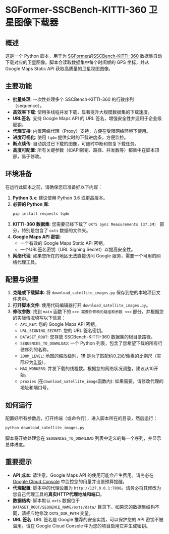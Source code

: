 # SGFormer-SSCBench-KITTI-360 卫星图像下载器

## 概述

这是一个 Python 脚本，用于为  [SGFormer](https://github.com/gxytcrc/SGFormer)的[SSCBench-KITTI-360](https://huggingface.co/datasets/ai4ce/SSCBench/tree/main/sscbench-kitti) 数据集自动下载对应的卫星图像。脚本会读取数据集中每个时间帧的 GPS 坐标，并从 Google Maps Static API 获取高质量的卫星视图图像。

## 主要功能

  - **批量处理**: 一次性处理多个 SSCBench-KITTI-360 的行驶序列（sequence）。
  - **高效率下载**: 使用多线程并发下载，显著提升大规模数据集的下载速度。
  - **URL签名**: 支持 Google Maps API 的 URL 签名，增强安全性并适用于企业级密钥。
  - **代理支持**: 内置网络代理（Proxy）支持，方便在受限网络环境下使用。
  - **进度可视化**: 使用 `tqdm` 提供实时的下载进度条，方便监控。
  - **断点续传**: 自动跳过已下载的图像，可随时中断和恢复下载任务。
  - **高度可配置**: 所有关键参数（如API密钥、路径、并发数等）都集中在脚本顶部，易于修改。

## 环境准备

在运行此脚本之前，请确保您已准备好以下内容：

1.  **Python 3.x**: 建议使用 Python 3.6 或更高版本。
2.  **必要的 Python 库**:
    ```bash
    pip install requests tqdm
    ```
3.  **KITTI-360 数据集**: 您需要已经下载了 `OXTS Sync Measurements (37.3M) ` 部分，特别是包含了 `oxts` 数据的文件夹。
4.  **Google Maps API 密钥**:
      - 一个有效的 Google Maps Static API 密钥。
      - 一个URL签名密钥（URL Signing Secret）以提高安全性。
5.  **网络代理**: 如果您所在的地区无法直接访问 Google 服务，需要一个可用的网络代理工具。

## 配置与设置

1.  **克隆或下载脚本**: 将 `download_satellite_images.py` 保存到您的本地项目文件夹中。
2.  **打开脚本文件**: 使用代码编辑器打开 `download_satellite_images.py`。
3.  **修改参数**: 找到 `main` 函数下的 `>>> 需要你修改的路径和参数 <<<` 部分，并根据您的实际情况填写以下信息：
      - `API_KEY`: 您的 Google Maps API 密钥。
      - `URL_SIGNING_SECRET`: 您的 URL 签名密钥。
      - `DATASET_ROOT`: 您存放 SSCBench-KITTI-360 数据集的根目录路径。
      - `SEQUENCES_TO_DOWNLOAD`: 一个 Python 列表，包含了您希望下载的所有行驶序列的名称。
      - `ZOOM_LEVEL`: 地图的缩放级别，**19** 是为了匹配约0.2米/像素的比例尺（实际应为[0.19](https://timwhitlock.info/blog/2010/04/google-maps-zoom-scales/)）。
      - `MAX_WORKERS`: 并发下载的线程数。根据您的网络状况调整，建议从10开始。
      - `proxies` (在`download_satellite_image`函数内): 如果需要，请修改代理的地址和端口号。

## 如何运行

配置好所有参数后，打开终端（或命令行），进入脚本所在的目录，然后运行：

```bash
python download_satellite_images.py
```

脚本将开始处理您在 `SEQUENCES_TO_DOWNLOAD` 列表中定义的每一个序列，并显示总体进度。

## 重要提示

  - **API 成本**: 请注意，Google Maps API 的使用可能会产生费用。请务必在 [Google Cloud Console](https://console.cloud.google.com/) 中监控您的用量并设置预算提醒。
  - **代理配置**: 脚本中的代理设置为 `http://127.0.0.1:7890`。请务必将其修改为您自己代理工具的**真实HTTP代理地址和端口**。
  - **数据结构**: 脚本默认 `oxts` 数据位于 `DATASET_ROOT/SEQUENCE_NAME/oxts/data/` 目录下。如果您的数据集结构不同，请相应地修改 `OXTS_DIR_PATH` 变量。
  - **URL 签名**: URL 签名是 Google 推荐的安全实践，可以保护您的 API 密钥不被滥用。请在 Google Cloud Console 中为您的项目启用它并生成密钥。
